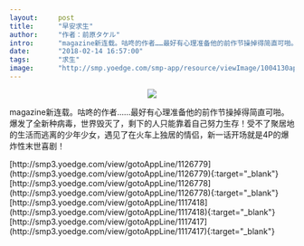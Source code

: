 ```yaml
---
layout:     post
title:      "早安求生"
author:     "作者：前原タケル"
intro:      "magazine新连载。咕咚的作者……最好有心理准备他的前作节操掉得简直可啪。 爆发了全新种病毒，世界毁灭了，剩下的人只能靠着自己努力生存！受不了聚居地的生活而逃离的少年少女，遇见了在火车上独居的情侣，新一话开场就是4P的爆炸性末世喜剧！"
date:       "2018-02-14 16:57:00"
tags:       "求生"
image:      "http://smp.yoedge.com/smp-app/resource/viewImage/1004130appline.png"
---
```

<div style="text-align: center">
<p><img src="http://smp.yoedge.com/smp-app/resource/viewImage/1004130appline.png"/></p>
</div>
<p class="post-meta">
<span>magazine新连载。咕咚的作者……最好有心理准备他的前作节操掉得简直可啪。 爆发了全新种病毒，世界毁灭了，剩下的人只能靠着自己努力生存！受不了聚居地的生活而逃离的少年少女，遇见了在火车上独居的情侣，新一话开场就是4P的爆炸性末世喜剧！</span>
</p>
[http://smp3.yoedge.com/view/gotoAppLine/1126779](http://smp3.yoedge.com/view/gotoAppLine/1126779){:target="_blank"}
[http://smp3.yoedge.com/view/gotoAppLine/1126778](http://smp3.yoedge.com/view/gotoAppLine/1126778){:target="_blank"}
[http://smp3.yoedge.com/view/gotoAppLine/1117418](http://smp3.yoedge.com/view/gotoAppLine/1117418){:target="_blank"}
[http://smp3.yoedge.com/view/gotoAppLine/1117417](http://smp3.yoedge.com/view/gotoAppLine/1117417){:target="_blank"}


